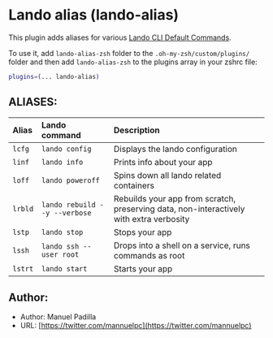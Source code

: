 # Lando alias (lando-alias)

This plugin adds aliases for various [Lando CLI Default Commands](https://docs.lando.dev/basics/usage.html#default-commands/).

To use it, add `lando-alias-zsh` folder to the `.oh-my-zsh/custom/plugins/` folder and then add `lando-alias-zsh` to the plugins array in your zshrc file:

```zsh
plugins=(... lando-alias)
```

## ALIASES:

| Alias   | Lando command                 | Description                                                                              |
|:--------|:------------------------------|:-----------------------------------------------------------------------------------------|
| `lcfg`  | `lando config`                | Displays the lando configuration                                                         |
| `linf`  | `lando info`                  | Prints info about your app                                                               |
| `loff`  | `lando poweroff`              | Spins down all lando related containers                                                  |
| `lrbld` | `lando rebuild --y --verbose` | Rebuilds your app from scratch, preserving data, non-interactively with extra verbosity  |
| `lstp`  | `lando stop`                  | Stops your app                                                                           |
| `lssh`  | `lando ssh --user root`       | Drops into a shell on a service, runs commands as root                                   |
| `lstrt` | `lando start`                 | Starts your app                                                                          |

## Author:

- Author: Manuel Padilla
- URL: [https://twitter.com/mannuelpc](https://twitter.com/mannuelpc)
